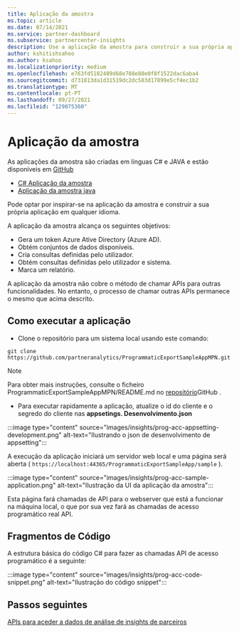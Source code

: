 ```yaml
---
title: Aplicação da amostra
ms.topic: article
ms.date: 07/14/2021
ms.service: partner-dashboard
ms.subservice: partnercenter-insights
description: Use a aplicação da amostra para construir a sua própria aplicação para aceder programaticamente aos dados de insights do parceiro.
author: kshitishsahoo
ms.author: ksahoo
ms.localizationpriority: medium
ms.openlocfilehash: e763fd5182489d68e788e88e0f8f1522dac6aba4
ms.sourcegitcommit: d731813da1d31519dc2dc583d17899e5cf4ec1b2
ms.translationtype: MT
ms.contentlocale: pt-PT
ms.lasthandoff: 09/27/2021
ms.locfileid: "129075360"
---
```

# <a name="sample-application"></a>Aplicação da amostra

As aplicações da amostra são criadas em línguas C# e JAVA e estão disponíveis em [GitHub](https://github.com/partneranalytics)

- [C# Aplicação da amostra](https://github.com/partneranalytics/ProgrammaticExportSampleAppMPN)
- [Aplicação da amostra java](https://github.com/partneranalytics/ProgrammaticExportSampleAppMPN_Java)

Pode optar por inspirar-se na aplicação da amostra e construir a sua própria aplicação em qualquer idioma.

A aplicação da amostra alcança os seguintes objetivos:

- Gera um token Azure Ative Directory (Azure AD).
- Obtém conjuntos de dados disponíveis.
- Cria consultas definidas pelo utilizador.
- Obtém consultas definidas pelo utilizador e sistema.
- Marca um relatório.

A aplicação da amostra não cobre o método de chamar APIs para outras funcionalidades. No entanto, o processo de chamar outras APIs permanece o mesmo que acima descrito.

## <a name="how-to-run-the-application"></a>Como executar a aplicação

- Clone o repositório para um sistema local usando este comando:

```cli
git clone https://github.com/partneranalytics/ProgrammaticExportSampleAppMPN.git
```

> [!Note]
> Para obter mais instruções, consulte o ficheiro ProgrammaticExportSampleAppMPN/README.md no [repositório](https://github.com/partneranalytics/ProgrammaticExportSampleAppMPN_Java)GitHub .

- Para executar rapidamente a aplicação, atualize o id do cliente e o segredo do cliente nas **appsetings. Desenvolvimento.json**

:::image type="content" source="images/insights/prog-acc-appsetting-development.png" alt-text="Ilustrando o json de desenvolvimento de appsetting":::

A execução da aplicação iniciará um servidor web local e uma página será aberta ( `https://localhost:44365/ProgrammaticExportSampleApp/sample` ).
  
:::image type="content" source="images/insights/prog-acc-sample-application.png" alt-text="Ilustração da UI da aplicação da amostra":::

Esta página fará chamadas de API para o webserver que está a funcionar na máquina local, o que por sua vez fará as chamadas de acesso programático real API.

## <a name="code-snippets"></a>Fragmentos de Código

A estrutura básica do código C# para fazer as chamadas API de acesso programático é a seguinte:
 
:::image type="content" source="images/insights/prog-acc-code-snippet.png" alt-text="Ilustração do código snippet":::

## <a name="next-steps"></a>Passos seguintes

[APIs para aceder a dados de análise de insights de parceiros](insights-programmatic-analytics-available-api.md)
